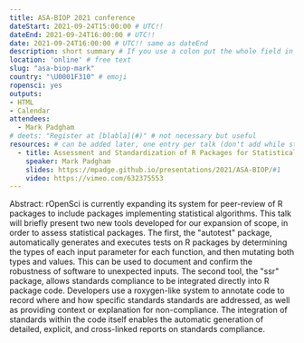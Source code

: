 ```yaml
---
title: ASA-BIOP 2021 conference
dateStart: 2021-09-24T15:00:00 # UTC!!
dateEnd: 2021-09-24T16:00:00 # UTC!!
date: 2021-09-24T16:00:00 # UTC!! same as dateEnd
description: short summary # If you use a colon put the whole field in ""
location: 'online' # free text
slug: "asa-biop-mark"
country: "\U0001F310" # emoji
ropensci: yes
outputs: 
- HTML
- Calendar 
attendees:
  - Mark Padgham
# deets: "Register at [blabla](#)" # not necessary but useful
resources: # can be added later, one entry per talk (don't add while still empty, add once there are resources)
  - title: Assessment and Standardization of R Packages for Statistical Analysis by rOpenSci
    speaker: Mark Padgham
    slides: https://mpadge.github.io/presentations/2021/ASA-BIOP/#1
    video: https://vimeo.com/632375553
---
```


Abstract: rOpenSci is currently expanding its system for peer-review of R packages to include packages implementing statistical algorithms. This talk will briefly present two new tools developed for our expansion of scope, in order to assess statistical packages. The first, the "autotest" package, automatically generates and executes tests on R packages by determining the types of each input parameter for each function, and then mutating both types and values. This can be used to document and confirm the robustness of software to unexpected inputs. The second tool, the "ssr" package, allows standards compliance to be integrated directly into R package code. Developers use a roxygen-like system to annotate code to record where and how specific standards standards are addressed, as well as providing context or explanation for non-compliance. The integration of standards within the code itself enables the automatic generation of detailed, explicit, and cross-linked reports on standards compliance.



